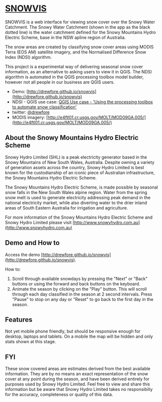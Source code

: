 # [SNOWVIS](http://drewfore.github.io/snowvis)

SNOWVIS is a web interface for viewing snow cover over the Snowy Water Catchment. 
The Snowy Water Catchment (shown in the app as the black dotted line) is the water 
catchment defined for the Snowy Mountains Hydro Electric Scheme, base in the NSW 
apline region of Australia.

The snow areas are created by classifying snow cover areas using MODIS Terra 
(EOS AM) satellite imagery, and the Normalised Difference Snow Index (NDSI) 
algorithm.

This project is a experimental way of delivering seasonal snow cover information, 
as an alternative to asking users to view it in QGIS. The NDSI algorithm is automated 
in the QGIS processing toolbox model builder, however not all people in our business 
are QGIS users.

* Demo: [http://drewfore.github.io/snowvis](http://drewfore.github.io/snowvis)
* NDSI - QGIS use case: [QGIS Use case - 'Using the processing toolbox to automate snow classification'](https://docs.google.com/document/d/1Pg4WdYmAD-UT0NiYjBNyt_OpsZ0ugf6VXHW0mY7eBwA/edit?usp=sharing)
* twitter: [@drewfore](http://twitter.com/drewfore)
* MODIS imagery: [http://e4ftl01.cr.usgs.gov/MOLT/MOD09GA.005/](http://e4ftl01.cr.usgs.gov/MOLT/MOD09GA.005/)

## About the Snowy Mountains Hydro Electric Scheme

Snowy Hydro Limited (SHL) is a peak electricity generator based in the Snowy Mountains of New South Wales, Australia. Despite owning a variety of generation assets across the country, Snowy Hydro Limited is best known for the custodianship of an iconic piece of Australian infrastructure, the Snowy Mountains Hydro Electric Scheme. 

The Snowy Mountains Hydro Electric Scheme, is made possible by seasonal snow falls in the New South Wales alpine region. Water from the spring snow melt is used to generate electricity addressing peak demand in the national electricity market, while also diverting water to the drier inland areas of South Eastern Australia for irrigation and agriculture.

For more information of the Snowy Mountains Hydro Electric Scheme and Snowy Hydro Limited please visit [http://www.snowyhydro.com.au](http://www.snowyhydro.com.au)

## Demo and How to

Access the demo [http://drewfore.github.io/snowvis](http://drewfore.github.io/snowvis).

How to:
1. Scroll through available snowdays by pressing the "Next" or "Back" buttons or using the 
   forward and back buttons on the keyboard.	
2. Animate the season by clicking on the "Play" button. This will scroll through each day 
   classified in the season at 2 second intervals. Press "Pause" to stop on any day or "Reset" 
   to go back to the first day in the season.


## Features

Not yet mobile phone friendly, but should be responsive enough for desktop, laptops and tablets. On a mobile the map will be hidden and only stats shown at this stage.


## FYI

These snow covered areas are estimates derived from the best available information. 
They are by no means an exact representation of the snow cover at any point during the 
season, and have been derived entirely for purposes used by Snowy Hydro Limited. Feel 
free to view and share this information but be aware that Snowy Hydro Limited takes no 
responsibiliy for the accuracy, completeness or quality of this data.
